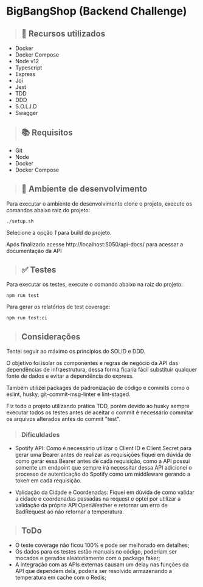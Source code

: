 # BigBangShop (Backend Challenge)
> ## :page_with_curl: Recursos utilizados

- Docker
- Docker Compose
- Node v12
- Typescript
- Express
- Joi
- Jest
- TDD
- DDD
- S.O.L.I.D
- Swagger

> ## :books: Requisitos

- Git
- Node
- Docker
- Docker Compose

> ## :rocket: Ambiente de desenvolvimento

Para executar o ambiente de desenvolvimento clone o projeto, execute os comandos abaixo raiz do projeto:

```
./setup.sh
```

Selecione a opção *1* para build do projeto.

Após finalizado acesse http://localhost:5050/api-docs/ para acessar a documentação da API

> ## :white_check_mark: Testes

Para executar os testes, execute o comando abaixo na raiz do projeto:

```
npm run test
```

Para gerar os relatórios de test coverage:

```
npm run test:ci
```

> ## Considerações

Tentei seguir ao máximo os princípios do SOLID e DDD. 

O objetivo foi isolar os componentes e regras de negócio da API das dependências de infraestrutura, dessa forma ficaria fácil substituir qualquer fonte de dados e evitar a dependência do express.

Também utilizei packages de padronização de código e commits como o eslint, husky, git-commit-msg-linter e lint-staged.

Fiz todo o projeto utilizando prática TDD, porém devido ao husky sempre executar todos os testes antes de aceitar o commit é necessário commitar os arquivos alterados antes do commit "test".

> ### Dificuldades

- Spotify API:
  Como é necessário utilizar o Client ID e Client Secret para gerar uma Bearer antes de realizar as requisições fiquei em dúvida de como gerar essa Bearer antes de cada requisição, como a API possui somente um endpoint que sempre irá necessitar dessa API adicionei o processo de autenticação do Spotify como um middleware gerando a token em cada requisição.

- Validação da Cidade e Coordenadas:
  Fiquei em dúvida de como validar a cidade e coordenadas passadas na request e optei por utilizar a validação da própria API OpenWeather e retornar um erro de BadRequest ao não retornar a temperatura.


> ## ToDo

- O teste coverage não ficou 100% e pode ser melhorado em detalhes;
- Os dados para os testes estão manuais no código, poderiam ser mocados e gerados aleatoriamente com o package faker;
- A integração com as APIs externas causam um delay nas funções da API que dependem dela, poderia ser resolvido armazenando a temperatura em cache com o Redis;

